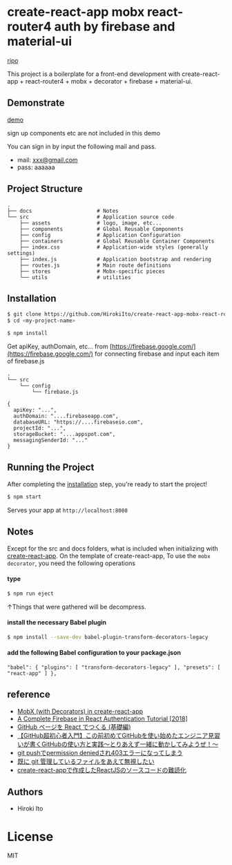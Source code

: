 # create-react-app mobx react-router4 auth by firebase and material-ui

[ripo](https://github.com/HirokiIto/react-template-2018)

This project is a boilerplate for a front-end development with create-react-app + react-router4 + mobx + decorator + firebase + material-ui.

## Demonstrate

[demo](https://hirokiito.github.io/react-template-2018)

sign up components etc are not included in this demo

You can sign in by input the following mail and pass.
* mail: xxx@gmail.com
* pass: aaaaaa

## Project Structure

```
.
├── docs                     # Notes
└── src                      # Application source code
    ├── assets               # logo, image, etc...
    ├── components           # Global Reusable Components
    ├── config               # Application Configuration
    ├── containers           # Global Reusable Container Components
    ├── index.css            # Application-wide styles (generally settings)
    ├── index.js             # Application bootstrap and rendering
    ├── routes.js            # Main route definitions
    ├── stores               # Mobx-specific pieces
    └── utils                # utilities

```


## Installation

```bash
$ git clone https://github.com/HirokiIto/create-react-app-mobx-react-router4-auth-by-firebase.git <my-project-name>
$ cd <my-project-name>
```

```bash
$ npm install
```

Get apiKey, authDomain, etc... from [https://firebase.google.com/](https://firebase.google.com/) for connecting firebase
and input each item of firebase.js

```
.
└── src    
    └── config
        └── firebase.js

```
```
{
  apiKey: "...",
  authDomain: "....firebaseapp.com",
  databaseURL: "https://....firebaseio.com",
  projectId: "...",
  storageBucket: "....appspot.com",
  messagingSenderId: "..."
}
```

## Running the Project

After completing the [installation](#installation) step, you're ready to start the project!

```bash
$ npm start
```

Serves your app at `http://localhost:8008`

## Notes

Except for the src and docs folders, what is included when initializing with [create-react-app](https://github.com/facebook/create-react-app).
On the template of create-react-app,
To use the `mobx decorator`, you need the following operations

#### type
```bash
$ npm run eject
```
↑Things that were gathered will be decompress.

#### install the necessary Babel plugin

```bash
$ npm install --save-dev babel-plugin-transform-decorators-legacy
```

#### add the following Babel configuration to your package.json

`
"babel": {
  "plugins": [
    "transform-decorators-legacy"
  ],
  "presets": [
    "react-app"
  ]
},
`

## reference

* [MobX (with Decorators) in create-react-app](https://www.robinwieruch.de/create-react-app-mobx-decorators/)
* [A Complete Firebase in React Authentication Tutorial [2018]](https://www.robinwieruch.de/complete-firebase-authentication-react-tutorial/)
* [GitHub ページを React でつくる (基礎編)](https://qiita.com/KoheiShingaiHQ/items/b4bf8dd47a99e5d14caf)
* [【GitHub超初心者入門】この前初めてGitHubを使い始めたエンジニア見習いが書くGitHubの使い方と実践～とりあえず一緒に動かしてみようぜ！～](https://qiita.com/nnahito/items/565f8755e70c51532459)
* [git pushでpermission deniedされ403エラーになってしまう](https://teratail.com/questions/73843)
* [既に git 管理しているファイルをあえて無視したい](https://qiita.com/usamik26/items/56d0d3ba7a1300625f92)
* [create-react-appで作成したReactJSのソースコードの難読化](https://teratail.com/questions/111784)

## Authors

* Hiroki Ito

License
===============
MIT
